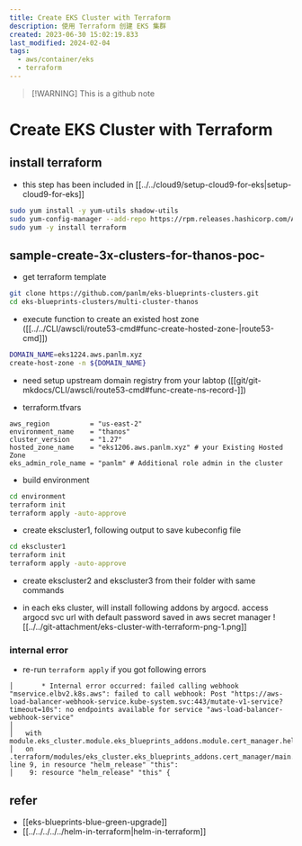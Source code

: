 ```yaml
---
title: Create EKS Cluster with Terraform
description: 使用 Terraform 创建 EKS 集群
created: 2023-06-30 15:02:19.833
last_modified: 2024-02-04
tags:
  - aws/container/eks
  - terraform
---
```

> [!WARNING] This is a github note

# Create EKS Cluster with Terraform
## install terraform
- this step has been included in [[../../cloud9/setup-cloud9-for-eks|setup-cloud9-for-eks]]
```sh
sudo yum install -y yum-utils shadow-utils
sudo yum-config-manager --add-repo https://rpm.releases.hashicorp.com/AmazonLinux/hashicorp.repo
sudo yum -y install terraform
```

## sample-create-3x-clusters-for-thanos-poc-
- get terraform template 
```sh
git clone https://github.com/panlm/eks-blueprints-clusters.git
cd eks-blueprints-clusters/multi-cluster-thanos
```

- execute function to create an existed host zone ([[../../CLI/awscli/route53-cmd#func-create-hosted-zone-|route53-cmd]])
```sh
DOMAIN_NAME=eks1224.aws.panlm.xyz
create-host-zone -n ${DOMAIN_NAME}
```
- need setup upstream domain registry from your labtop ([[git/git-mkdocs/CLI/awscli/route53-cmd#func-create-ns-record-]])

- terraform.tfvars
```text
aws_region          = "us-east-2"
environment_name    = "thanos"
cluster_version     = "1.27"
hosted_zone_name    = "eks1206.aws.panlm.xyz" # your Existing Hosted Zone
eks_admin_role_name = "panlm" # Additional role admin in the cluster 
```

- build environment
```sh
cd environment
terraform init
terraform apply -auto-approve
```

- create ekscluster1, following output to save kubeconfig file
```sh
cd ekscluster1
terraform init
terraform apply -auto-approve
```
- create ekscluster2 and ekscluster3 from their folder with same commands

- in each eks cluster, will install following addons by argocd. access argocd svc url with default password saved in aws secret manager
![[../../git-attachment/eks-cluster-with-terraform-png-1.png]]

### internal error
- re-run `terraform apply` if you got following errors
```error
│       * Internal error occurred: failed calling webhook "mservice.elbv2.k8s.aws": failed to call webhook: Post "https://aws-load-balancer-webhook-service.kube-system.svc:443/mutate-v1-service?timeout=10s": no endpoints available for service "aws-load-balancer-webhook-service"
│ 
│   with module.eks_cluster.module.eks_blueprints_addons.module.cert_manager.helm_release.this[0],
│   on .terraform/modules/eks_cluster.eks_blueprints_addons.cert_manager/main.tf line 9, in resource "helm_release" "this":
│    9: resource "helm_release" "this" {
```


## refer
- [[eks-blueprints-blue-green-upgrade]]
- [[../../../../../helm-in-terraform|helm-in-terraform]]




